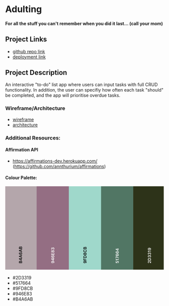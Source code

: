 # Adulting
#### For all the stuff you can't remember when you did it last... (call your mom)

## Project Links

- [github repo link](https://github.com/scwdev/adulting-frontend)
- [deployment link](url)

## Project Description
An interactive "to-do" list app where users can input tasks with full CRUD functionality. In addition, the user can specifiy how often each task "should" be completed, and the app will prioritise overdue tasks.

### Wireframe/Architecture

- [wireframe](https://app.moqups.com/UibAumEbX3/view/page/ad64222d5)
- [architecture](https://app.moqups.com/JZARfVe4Tx/view/page/ad64222d5)

### Additional Resources:
#### Affirmation API
- https://affirmations-dev.herokuapp.com/ (https://github.com/annthurium/affirmations)
#### Colour Palette:
![image of colour palette](./images/colour-palette.png)
- #2D3319
- #517664
- #9FD8CB
- #946E83
- #B4A6AB

